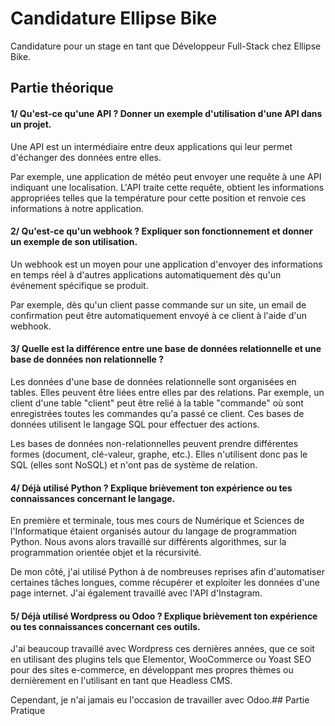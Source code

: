 # Candidature Ellipse Bike

Candidature pour un stage en tant que Développeur Full-Stack chez Ellipse Bike.

## Partie théorique

#### 1/ Qu'est-ce qu'une API ? Donner un exemple d'utilisation d'une API dans un projet.

Une API est un intermédiaire entre deux applications qui leur permet d'échanger des données entre elles.

Par exemple, une application de météo peut envoyer une requête à une API indiquant une localisation. L'API traite cette requête, obtient les informations appropriées telles que la température pour cette position et renvoie ces informations à notre application.

#### 2/ Qu'est-ce qu'un webhook ? Expliquer son fonctionnement et donner un exemple de son utilisation.

Un webhook est un moyen pour une application d'envoyer des informations en temps réel à d'autres applications automatiquement dès qu'un événement spécifique se produit.

Par exemple, dès qu'un client passe commande sur un site, un email de confirmation peut être automatiquement envoyé à ce client à l'aide d'un webhook.

#### 3/ Quelle est la différence entre une base de données relationnelle et une base de données non relationnelle ?

Les données d'une base de données relationnelle sont organisées en tables. Elles peuvent être liées entre elles par des relations. Par exemple, un client d'une table "client" peut être relié à la table "commande" où sont enregistrées toutes les commandes qu'a passé ce client. Ces bases de données utilisent le langage SQL pour effectuer des actions.

Les bases de données non-relationnelles peuvent prendre différentes formes (document, clé-valeur, graphe, etc.). Elles n'utilisent donc pas le SQL (elles sont NoSQL) et n'ont pas de système de relation.

#### 4/ Déjà utilisé Python ? Explique brièvement ton expérience ou tes connaissances concernant le langage.

En première et terminale, tous mes cours de Numérique et Sciences de l'Informatique étaient organisés autour du langage de programmation Python. Nous avons alors travaillé sur différents algorithmes, sur la programmation orientée objet et la récursivité.

De mon côté, j'ai utilisé Python à de nombreuses reprises afin d'automatiser certaines tâches longues, comme récupérer et exploiter les données d'une page internet. J'ai également travaillé avec l'API d'Instagram.

#### 5/ Déjà utilisé Wordpress ou Odoo ? Explique brièvement ton expérience ou tes connaissances concernant ces outils.

J'ai beaucoup travaillé avec Wordpress ces dernières années, que ce soit en utilisant des plugins tels que Elementor, WooCommerce ou Yoast SEO pour des sites e-commerce, en développant mes propres thèmes ou dernièrement en l'utilisant en tant que Headless CMS.

Cependant, je n'ai jamais eu l'occasion de travailler avec Odoo.## Partie Pratique
